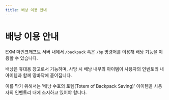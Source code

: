 ```yaml
---
title: 배낭 이용 안내
---
```

# 배낭 이용 안내
EXM 마인크래프트 서버 내에서 `/backpack` 혹은 `/bp` 명령어를 이용해 배낭 기능을 이용할 수 있습니다.

배낭은 휴대용 창고로서 기능하며, 사망 시 배낭 내부의 아이템이 사용자의 인벤토리 내 아이템과 함께 땅바닥에 흩어집니다.

이를 막기 위해서는 '배낭 수호의 토템(Totem of Backpack Saving)' 아이템을 사용자의 인벤토리 내에 소지하고 있어야 합니다.
